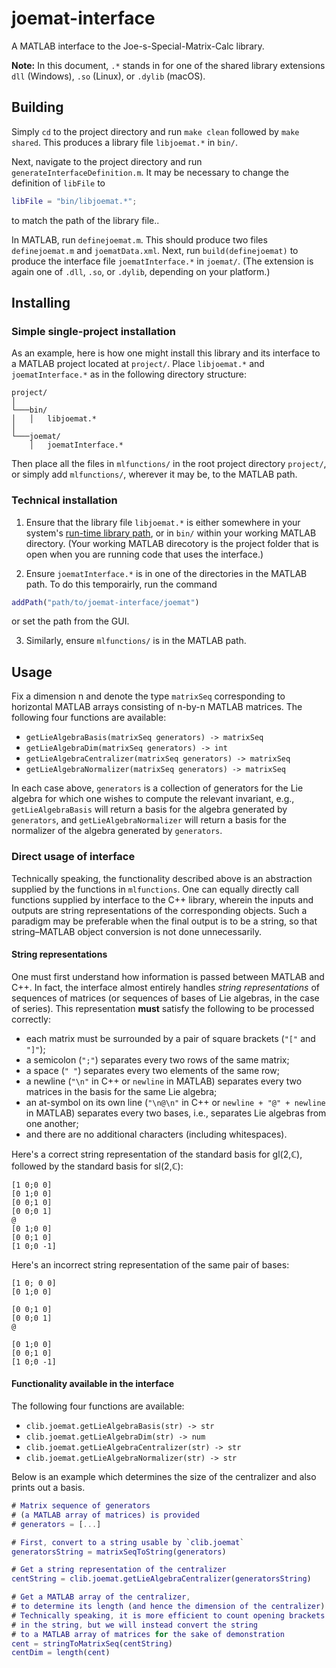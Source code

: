 # joemat-interface

A MATLAB interface to the Joe-s-Special-Matrix-Calc library.

**Note:** In this document, `.*` stands in for one of the shared library
extensions `dll` (Windows), `.so` (Linux), or `.dylib` (macOS).

## Building

Simply `cd` to the project directory and run `make clean` followed by `make shared`.
This produces a library file `libjoemat.*` in `bin/`.

Next, navigate to the project directory and run `generateInterfaceDefinition.m`.
It may be necessary to change the definition of `libFile` to
```m
libFile = "bin/libjoemat.*";
```
to match the path of the library file..

In MATLAB, run `definejoemat.m`. This should produce two files
`definejoemat.m` and `joematData.xml`. Next, run
`build(definejoemat)` to produce the interface file
`joematInterface.*` in `joemat/`.
(The extension is again one of `.dll`, `.so`, or `.dylib`,
depending on your platform.)

## Installing

### Simple single-project installation

As an example, here is how one might install this library and its
interface to a MATLAB project located at `project/`.
Place `libjoemat.*` and `joematInterface.*`
as in the following directory structure:
```
project/
│
└───bin/
│   │   libjoemat.*
│
└───joemat/
    │   joematInterface.*
```
Then place all the files in `mlfunctions/` in the root project directory `project/`,
or simply add `mlfunctions/`, wherever it may be, to the MATLAB path.

### Technical installation

1. Ensure that the library file `libjoemat.*` is
either somewhere in your system's
[run-time library path](https://www.mathworks.com/help/matlab/matlab_external/set-run-time-library-path-for-c-interface.html),
or in `bin/` within your working MATLAB directory.
(Your working MATLAB direcotory is the project folder that
is open when you are running code that uses the interface.)

2. Ensure `joematInterface.*` is in one of the directories
in the MATLAB path. To do this temporairly, run the command
```m
addPath("path/to/joemat-interface/joemat")
```
or set the path from the GUI.

3. Similarly, ensure `mlfunctions/` is in the MATLAB path.

## Usage
Fix a dimension n and denote the type `matrixSeq` corresponding to
horizontal MATLAB arrays consisting of n-by-n MATLAB matrices.
The following four functions are available:
* `getLieAlgebraBasis(matrixSeq generators) -> matrixSeq`
* `getLieAlgebraDim(matrixSeq generators) -> int`
* `getLieAlgebraCentralizer(matrixSeq generators) -> matrixSeq`
* `getLieAlgebraNormalizer(matrixSeq generators) -> matrixSeq`

In each case above, `generators` is a collection of generators
for the Lie algebra for which one wishes to compute the
relevant invariant, e.g., `getLieAlgebraBasis` will return
a basis for the algebra generated by `generators`,
and `getLieAlgebraNormalizer` will return
a basis for the normalizer of the algebra generated by `generators`.

### Direct usage of interface
Technically speaking, the functionality described above is an
abstraction supplied by the functions in `mlfunctions`.
One can equally directly call functions supplied by interface to
the C++ library, wherein the inputs and outputs are
string representations of the corresponding objects.
Such a paradigm may be preferable when the final output
is to be a string, so that string–MATLAB object conversion
is not done unnecessarily.

#### String representations
One must first understand how information is passed between
MATLAB and C++. In fact, the interface almost entirely handles
*string representations* of sequences of matrices
(or sequences of bases of Lie algebras, in the case of series).
This representation **must** satisfy the following to be processed correctly:
* each matrix must be surrounded by a pair of square brackets (`"["` and `"]"`);
* a semicolon (`";"`) separates every two rows of the same matrix;
* a space (`" "`) separates every two elements of the same row;
* a newline (`"\n"` in C++ or `newline` in MATLAB) separates every two matrices in the basis for the same Lie algebra;
* an at-symbol on its own line (`"\n@\n"` in C++ or `newline + "@" + newline` in MATLAB) separates every two bases, i.e., separates Lie algebras from one another;
* and there are no additional characters (including whitespaces).

Here's a correct string representation of the standard basis for gl(2,ℂ),
followed by the standard basis for sl(2,ℂ):
```
[1 0;0 0]
[0 1;0 0]
[0 0;1 0]
[0 0;0 1]
@
[0 1;0 0]
[0 0;1 0]
[1 0;0 -1]
```
Here's an incorrect string representation of the same pair of bases:
```
[1 0; 0 0]
[0 1;0 0]

[0 0;1 0]
[0 0;0 1]
@

[0 1;0 0]
[0 0;1 0]
[1 0;0 -1]
```
#### Functionality available in the interface
The following four functions are available:
* `clib.joemat.getLieAlgebraBasis(str) -> str`
* `clib.joemat.getLieAlgebraDim(str) -> num`
* `clib.joemat.getLieAlgebraCentralizer(str) -> str`
* `clib.joemat.getLieAlgebraNormalizer(str) -> str`

Below is an example which determines the size of
the centralizer and also prints out a basis.
```m
# Matrix sequence of generators
# (a MATLAB array of matrices) is provided
# generators = [...]

# First, convert to a string usable by `clib.joemat`
generatorsString = matrixSeqToString(generators)

# Get a string representation of the centralizer
centString = clib.joemat.getLieAlgebraCentralizer(generatorsString)

# Get a MATLAB array of the centralizer,
# to determine its length (and hence the dimension of the centralizer)
# Technically speaking, it is more efficient to count opening brackets
# in the string, but we will instead convert the string
# to a MATLAB array of matrices for the sake of demonstration
cent = stringToMatrixSeq(centString)
centDim = length(cent)
```
